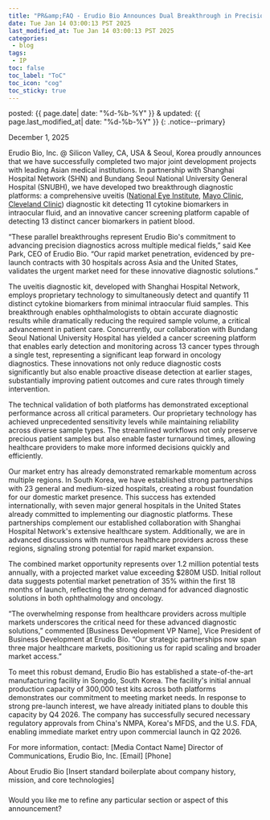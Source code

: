```yaml
---
title: "PR&amp;FAQ - Erudio Bio Announces Dual Breakthrough in Precision Diagnostics: Revolutionary Platforms for Uveitis and Cancer Detection Set for Global Launch"
date: Tue Jan 14 03:00:13 PST 2025
last_modified_at: Tue Jan 14 03:00:13 PST 2025
categories:
 - blog
tags:
 - IP
toc: false
toc_label: "ToC"
toc_icon: "cog"
toc_sticky: true
---
```


posted: {{ page.date| date: "%d-%b-%Y" }}
&amp;
updated: {{ page.last_modified_at| date: "%d-%b-%Y" }}
{: .notice--primary}


December 1, 2025

Erudio Bio, Inc. @ Silicon Valley, CA, USA & Seoul, Korea proudly announces that we have successfully completed two major joint development projects with leading Asian medical institutions.
In partnership with Shanghai Hospital Network (SHN) and Bundang Seoul National University General Hospital (SNUBH),
we have developed two breakthrough diagnostic platforms:
a comprehensive uveitis
(<a href="https://www.nei.nih.gov/learn-about-eye-health/eye-conditions-and-diseases/uveitis">National Eye Institute</a>,
<a href="https://www.mayoclinic.org/diseases-conditions/uveitis/symptoms-causes/syc-20378734">Mayo Clinic</a>,
<a href="https://my.clevelandclinic.org/health/diseases/14414-uveitis">Cleveland Clinic</a>)
diagnostic kit detecting 11 cytokine biomarkers in intraocular fluid,
and an innovative cancer screening platform capable of detecting 13 distinct cancer biomarkers
in patient blood.

&ldquo;These parallel breakthroughs represent Erudio Bio's commitment to advancing precision diagnostics across multiple medical fields,&rdquo;
said Kee Park, CEO of Erudio Bio.
&ldquo;Our rapid market penetration, evidenced by pre-launch contracts with 30 hospitals across Asia and the United States, validates the urgent market need for these innovative diagnostic solutions.&rdquo;

The uveitis diagnostic kit, developed with Shanghai Hospital Network, employs proprietary technology to simultaneously detect and quantify 11 distinct cytokine biomarkers from minimal intraocular fluid samples.
This breakthrough enables ophthalmologists to obtain accurate diagnostic results while dramatically reducing the required sample volume, a critical advancement in patient care.
Concurrently, our collaboration with Bundang Seoul National University Hospital has yielded a cancer screening platform that enables early detection and monitoring across 13 cancer types through a single test, representing a significant leap forward in oncology diagnostics.
These innovations not only reduce diagnostic costs significantly but also enable proactive disease detection at earlier stages,
substantially improving patient outcomes and cure rates through timely intervention.

The technical validation of both platforms has demonstrated exceptional performance across all critical parameters.
Our proprietary technology has achieved unprecedented sensitivity levels while maintaining reliability across diverse sample types.
The streamlined workflows not only preserve precious patient samples but also enable faster turnaround times, allowing healthcare providers to make more informed decisions quickly and efficiently.

Our market entry has already demonstrated remarkable momentum across multiple regions.
In South Korea, we have established strong partnerships with 23 general and medium-sized hospitals, creating a robust foundation for our domestic market presence.
This success has extended internationally, with seven major general hospitals in the United States already committed to implementing our diagnostic platforms.
These partnerships complement our established collaboration with Shanghai Hospital Network's extensive healthcare system.
Additionally, we are in advanced discussions with numerous healthcare providers across these regions, signaling strong potential for rapid market expansion.

The combined market opportunity represents over 1.2 million potential tests annually, with a projected market value exceeding $280M USD.
Initial rollout data suggests potential market penetration of 35% within the first 18 months of launch, reflecting the strong demand for advanced diagnostic solutions in both ophthalmology and oncology.

&ldquo;The overwhelming response from healthcare providers across multiple markets underscores the critical need for these advanced diagnostic solutions,&rdquo;
commented [Business Development VP Name], Vice President of Business Development at Erudio Bio. &ldquo;Our strategic partnerships now span three major healthcare markets, positioning us for rapid scaling and broader market access.&rdquo;

To meet this robust demand, Erudio Bio has established a state-of-the-art manufacturing facility in Songdo, South Korea.
The facility's initial annual production capacity of 300,000 test kits across both platforms demonstrates our commitment to meeting market needs.
In response to strong pre-launch interest, we have already initiated plans to double this capacity by Q4 2026.
The company has successfully secured necessary regulatory approvals from China's NMPA, Korea's MFDS, and the U.S. FDA,
enabling immediate market entry upon commercial launch in Q2 2026.

For more information, contact:
[Media Contact Name]
Director of Communications, Erudio Bio, Inc.
[Email]
[Phone]

About Erudio Bio
[Insert standard boilerplate about company history, mission, and core technologies]

###

Would you like me to refine any particular section or aspect of this announcement?

